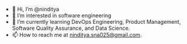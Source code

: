 - 👋 Hi, I’m @ninditya
- 👀 I’m interested in software engineering
- 🌱 I’m currently learning DevOps Engineering, Product Management, Software Quality Assurance, and Data Science.
- 📫 How to reach me at ninditya.sna025@gmail.com.

<!---
ninditya/ninditya is a ✨ special ✨ repository because its `README.md` (this file) appears on your GitHub profile.
You can click the Preview link to take a look at your changes.
--->
